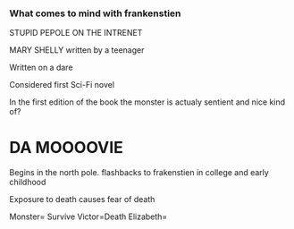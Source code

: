 ### What comes to mind with frankenstien

STUPID PEPOLE ON THE INTRENET

MARY SHELLY written by a teenager

Written on a dare

Considered first Sci-Fi novel

In the first edition of the book the monster is actualy sentient and nice kind of?

# DA MOOOOVIE

Begins in the north pole. flashbacks to frakenstien in college and early childhood

Exposure to death causes fear of death





























Monster= Survive
Victor=Death
Elizabeth=
